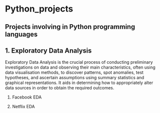 # Python_projects
## Projects involving in Python programming languages


## 1. Exploratory Data Analysis

Exploratory Data Analysis is the crucial process of conducting preliminary investigations on data and observing their main characteristics, often using data visualisation methods, to discover patterns, spot anomalies, test hypotheses, and ascertain assumptions using summary statistics and graphical representations. It aids in determining how to appropriately alter data sources in order to obtain the required outcomes.


1. Facebook EDA



3. Netflix EDA
